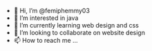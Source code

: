- 👋 Hi, I’m @femiphemmy03
- 👀 I’m interested in java
- 🌱 I’m currently learning web design and css
- 💞️ I’m looking to collaborate on  website design
- 📫 How to reach me ...

<!---
femiphemmy03/femiphemmy03 is a ✨ special ✨ repository because its `README.md` (this file) appears on your GitHub profile.
You can click the Preview link to take a look at your changes.
--->
